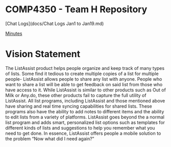 # COMP4350 - Team H Repository

[Chat Logs](docs/Chat Logs Jan1 to Jan19.md)

[Minutes](docs/Meeting_Minutes)

# Vision Statement
  The ListAssist product helps people organize and keep track of many types of lists. Some find it 
tedious to create multiple copies of a list for multiple people- ListAssist allows people to share any list 
with anyone. People who want to share a list will be able to get feedback on said list from those who 
have access to it. While ListAssist is similar to other products such as Out of Milk or Any.do, these other 
products fail to capture the full utility of ListAssist. All list programs, including ListAssist and those 
mentioned above   have sharing and real time syncing capabilities for shared lists. These programs also
have the ability to add notes to different items and the ability to edit lists from a variety of platforms. 
ListAssist goes beyond the a normal list program and adds smart, personalized list options such as 
templates for different kinds of lists and suggestions to help you remember what you need to get done. 
In essence, ListAssist offers people a mobile solution to the problem “Now what did I need again?”
